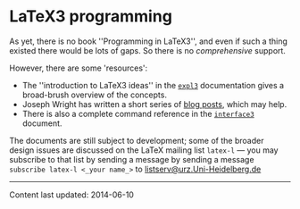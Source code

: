 # LaTeX3 programming


As yet, there is no book ''Programming in LaTeX3'', and even if
such a thing existed there would be lots of gaps.  So there is no
_comprehensive_ support.


However, there are some 'resources':
  

-  The ''introduction to LaTeX3 ideas'' in the [`expl3`](http://ctan.org/pkg/expl3)
    documentation gives a broad-brush overview of the concepts.
-  Joseph Wright has written a short series of 
    [blog posts](http://www.texdev.net/index.php?s=programming+latex3),
    which may help.
-  There is also a complete command reference in the
    [`interface3`](http://ctan.org/pkg/interface3) document.




The documents are still subject to development; some of the broader
design issues are discussed on the LaTeX mailing list
`latex-l`&nbsp;&mdash; you may subscribe to that list by sending a
message by sending a message
  `subscribe latex-l <_your name_>`
to <a href="mailto:listserv@urz.Uni-Heidelberg.de">listserv@urz.Uni-Heidelberg.de</a>



----
Content last updated: 2014-06-10
